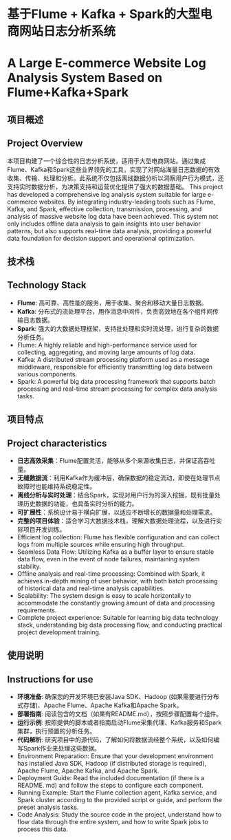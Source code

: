 # 基于Flume + Kafka + Spark的大型电商网站日志分析系统
# A Large E-commerce Website Log Analysis System Based on Flume+Kafka+Spark

## 项目概述
## Project Overview

本项目构建了一个综合性的日志分析系统，适用于大型电商网站。通过集成Flume、Kafka和Spark这些业界领先的工具，实现了对网站海量日志数据的有效收集、传输、处理和分析。此系统不仅包括离线数据分析以洞察用户行为模式，还支持实时数据分析，为决策支持和运营优化提供了强大的数据基础。
This project has developed a comprehensive log analysis system suitable for large e-commerce websites. By integrating industry-leading tools such as Flume, Kafka, and Spark, effective collection, transmission, processing, and analysis of massive website log data have been achieved. This system not only includes offline data analysis to gain insights into user behavior patterns, but also supports real-time data analysis, providing a powerful data foundation for decision support and operational optimization.

## 技术栈
## Technology Stack

- **Flume**: 高可靠、高性能的服务，用于收集、聚合和移动大量日志数据。
- **Kafka**: 分布式的流处理平台，用作消息中间件，负责高效地在各个组件间传输日志数据。
- **Spark**: 强大的大数据处理框架，支持批处理和实时流处理，进行复杂的数据分析任务。
- Flume: A highly reliable and high-performance service used for collecting, aggregating, and moving large amounts of log data.
- Kafka: A distributed stream processing platform used as a message middleware, responsible for efficiently transmitting log data between various components.
- Spark: A powerful big data processing framework that supports batch processing and real-time stream processing for complex data analysis tasks.

## 项目特点
## Project characteristics

- **日志高效采集**：Flume配置灵活，能够从多个来源收集日志，并保证高吞吐量。
- **无缝数据流**：利用Kafka作为缓冲层，确保数据的稳定流动，即使在处理节点故障时也能维持系统稳定性。
- **离线分析与实时处理**：结合Spark，实现对用户行为的深入挖掘，既有批量处理历史数据的功能，也具备实时分析的能力。
- **可扩展性**：系统设计易于横向扩展，以适应不断增长的数据量和处理需求。
- **完整的项目体验**：适合学习大数据技术栈，理解大数据处理流程，以及进行实际项目开发训练。
- Efficient log collection: Flume has flexible configuration and can collect logs from multiple sources while ensuring high throughput.
- Seamless Data Flow: Utilizing Kafka as a buffer layer to ensure stable data flow, even in the event of node failures, maintaining system stability.
- Offline analysis and real-time processing: Combined with Spark, it achieves in-depth mining of user behavior, with both batch processing of historical data and real-time analysis capabilities.
- Scalability: The system design is easy to scale horizontally to accommodate the constantly growing amount of data and processing requirements.
- Complete project experience: Suitable for learning big data technology stack, understanding big data processing flow, and conducting practical project development training.

## 使用说明
## Instructions for use

- **环境准备**: 确保您的开发环境已安装Java SDK、Hadoop (如果需要进行分布式存储)、Apache Flume、Apache Kafka和Apache Spark。
- **部署指南**: 阅读包含的文档（如果有README.md），按照步骤配置每个组件。
- **运行示例**: 按照提供的脚本或者指南启动Flume采集代理、Kafka服务和Spark集群，执行预置的分析任务。
- **代码解析**: 研究项目中的源代码，了解如何将数据流经整个系统，以及如何编写Spark作业来处理这些数据。
- Environment Preparation: Ensure that your development environment has installed Java SDK, Hadoop (if distributed storage is required), Apache Flume, Apache Kafka, and Apache Spark.
- Deployment Guide: Read the included documentation (if there is a README. md) and follow the steps to configure each component.
- Running Example: Start the Flume collection agent, Kafka service, and Spark cluster according to the provided script or guide, and perform the preset analysis tasks.
- Code Analysis: Study the source code in the project, understand how to flow data through the entire system, and how to write Spark jobs to process this data.


